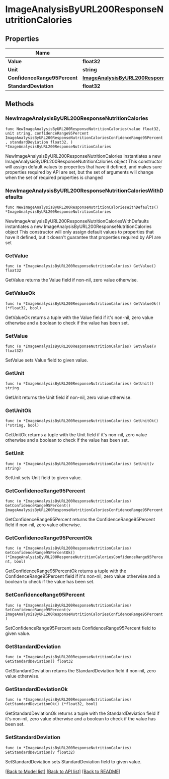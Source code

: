 # ImageAnalysisByURL200ResponseNutritionCalories

## Properties

Name | Type | Description | Notes
------------ | ------------- | ------------- | -------------
**Value** | **float32** |  | 
**Unit** | **string** |  | 
**ConfidenceRange95Percent** | [**ImageAnalysisByURL200ResponseNutritionCaloriesConfidenceRange95Percent**](ImageAnalysisByURL200ResponseNutritionCaloriesConfidenceRange95Percent.md) |  | 
**StandardDeviation** | **float32** |  | 

## Methods

### NewImageAnalysisByURL200ResponseNutritionCalories

`func NewImageAnalysisByURL200ResponseNutritionCalories(value float32, unit string, confidenceRange95Percent ImageAnalysisByURL200ResponseNutritionCaloriesConfidenceRange95Percent, standardDeviation float32, ) *ImageAnalysisByURL200ResponseNutritionCalories`

NewImageAnalysisByURL200ResponseNutritionCalories instantiates a new ImageAnalysisByURL200ResponseNutritionCalories object
This constructor will assign default values to properties that have it defined,
and makes sure properties required by API are set, but the set of arguments
will change when the set of required properties is changed

### NewImageAnalysisByURL200ResponseNutritionCaloriesWithDefaults

`func NewImageAnalysisByURL200ResponseNutritionCaloriesWithDefaults() *ImageAnalysisByURL200ResponseNutritionCalories`

NewImageAnalysisByURL200ResponseNutritionCaloriesWithDefaults instantiates a new ImageAnalysisByURL200ResponseNutritionCalories object
This constructor will only assign default values to properties that have it defined,
but it doesn't guarantee that properties required by API are set

### GetValue

`func (o *ImageAnalysisByURL200ResponseNutritionCalories) GetValue() float32`

GetValue returns the Value field if non-nil, zero value otherwise.

### GetValueOk

`func (o *ImageAnalysisByURL200ResponseNutritionCalories) GetValueOk() (*float32, bool)`

GetValueOk returns a tuple with the Value field if it's non-nil, zero value otherwise
and a boolean to check if the value has been set.

### SetValue

`func (o *ImageAnalysisByURL200ResponseNutritionCalories) SetValue(v float32)`

SetValue sets Value field to given value.


### GetUnit

`func (o *ImageAnalysisByURL200ResponseNutritionCalories) GetUnit() string`

GetUnit returns the Unit field if non-nil, zero value otherwise.

### GetUnitOk

`func (o *ImageAnalysisByURL200ResponseNutritionCalories) GetUnitOk() (*string, bool)`

GetUnitOk returns a tuple with the Unit field if it's non-nil, zero value otherwise
and a boolean to check if the value has been set.

### SetUnit

`func (o *ImageAnalysisByURL200ResponseNutritionCalories) SetUnit(v string)`

SetUnit sets Unit field to given value.


### GetConfidenceRange95Percent

`func (o *ImageAnalysisByURL200ResponseNutritionCalories) GetConfidenceRange95Percent() ImageAnalysisByURL200ResponseNutritionCaloriesConfidenceRange95Percent`

GetConfidenceRange95Percent returns the ConfidenceRange95Percent field if non-nil, zero value otherwise.

### GetConfidenceRange95PercentOk

`func (o *ImageAnalysisByURL200ResponseNutritionCalories) GetConfidenceRange95PercentOk() (*ImageAnalysisByURL200ResponseNutritionCaloriesConfidenceRange95Percent, bool)`

GetConfidenceRange95PercentOk returns a tuple with the ConfidenceRange95Percent field if it's non-nil, zero value otherwise
and a boolean to check if the value has been set.

### SetConfidenceRange95Percent

`func (o *ImageAnalysisByURL200ResponseNutritionCalories) SetConfidenceRange95Percent(v ImageAnalysisByURL200ResponseNutritionCaloriesConfidenceRange95Percent)`

SetConfidenceRange95Percent sets ConfidenceRange95Percent field to given value.


### GetStandardDeviation

`func (o *ImageAnalysisByURL200ResponseNutritionCalories) GetStandardDeviation() float32`

GetStandardDeviation returns the StandardDeviation field if non-nil, zero value otherwise.

### GetStandardDeviationOk

`func (o *ImageAnalysisByURL200ResponseNutritionCalories) GetStandardDeviationOk() (*float32, bool)`

GetStandardDeviationOk returns a tuple with the StandardDeviation field if it's non-nil, zero value otherwise
and a boolean to check if the value has been set.

### SetStandardDeviation

`func (o *ImageAnalysisByURL200ResponseNutritionCalories) SetStandardDeviation(v float32)`

SetStandardDeviation sets StandardDeviation field to given value.



[[Back to Model list]](../README.md#documentation-for-models) [[Back to API list]](../README.md#documentation-for-api-endpoints) [[Back to README]](../README.md)



